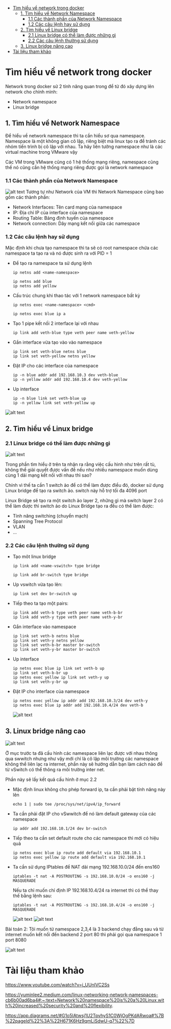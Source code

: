 - [Tìm hiểu về network trong docker](#tìm-hiểu-về-network-trong-docker)
  - [1. Tìm hiểu về Network Namespace](#1-tìm-hiểu-về-network-namespace)
    - [1.1 Các thành phần của Network Namespace](#11-các-thành-phần-của-network-namespace)
    - [1.2 Các câu lệnh hay sử dụng](#12-các-câu-lệnh-hay-sử-dụng)
  - [2. Tìm hiểu về Linux bridge](#2-tìm-hiểu-về-linux-bridge)
    - [2.1 Linux bridge có thể làm được những gì](#21-linux-bridge-có-thể-làm-được-những-gì)
    - [2.2 Các câu lệnh thường sử dụng](#22-các-câu-lệnh-thường-sử-dụng)
  - [3. Linux bridge nâng cao](#3-linux-bridge-nâng-cao)
- [Tài liệu tham khảo](#tài-liệu-tham-khảo)
# Tìm hiểu về network trong docker
Network trong docker sử 2 tính năng quan trong để từ đó xây dựng lên network cho chính mình:
- Network namespace
- Linux bridge
## 1. Tìm hiểu về Network Namespace
Để hiểu về network namespace thì ta cần hiểu sơ qua namespace. Namespace là một không gian cô lập, riêng biệt mà linux tạo ra để tránh các nhóm tiến trình bị cô lập với nhau. Ta hãy liên tưởng namespace như là các virtual machine trong VMware vậy

Các VM trong VMware cũng có 1 hệ thống mạng riêng, namespace cũng thế nó cũng cần hệ thống mạng riêng được gọi là network namespace

### 1.1 Các thành phần của Network Namespace
![alt text](anh/Screenshot_15.png)
Tương tự như Network của VM thì Network Namespace cũng bao gồm các thành phần:
- Network Interfaces: Tên card mạng của namespace
- IP: Địa chỉ IP của interface của namespace
- Routing Table: Bảng định tuyến của namespace
- Network connection: Dây mạng kết nối giữa các namespace
### 1.2 Các câu lệnh hay sử dụng
Mặc định khi chưa tạo namespace thì ta sẽ có root namespace chứa các namespace ta tạo ra và nó được sinh ra với PID = 1
- Để tạo ra namespace ta sử dụng lệnh
  ```
  ip netns add <name-namespace>
  ```
  ```
  ip netns add blue
  ip netns add yellow
  ```
- Cấu trúc chung khi thao tác với 1 network namespace bất kỳ
  ```
  ip netns exec <name-namespace> <cmd>
  ```
  ```
  ip netns exec blue ip a
  ```
- Tạo 1 pipe kết nối 2 interface lại với nhau
  ```
  ip link add veth-blue type veth peer name veth-yellow
  ```
- Gắn interface vừa tạo vào vào namespace
  ```
  ip link set veth-blue netns blue
  ip link set veth-yellow netns yellow
  ```
- Đặt IP cho các interface của namespace
  ```
  ip -n blue addr add 192.168.10.3 dev veth-blue
  ip -n yellow addr add 192.168.10.4 dev veth-yellow
  ```
- Up interface 
  ```
  ip -n blue link set veth-blue up
  ip -n yellow link set veth-yellow up
  ```
![alt text](anh/Screenshot_16.png)
## 2. Tìm hiểu về Linux bridge
### 2.1 Linux bridge có thể làm được những gì
![alt text](anh/Screenshot_17.png)

Trong phần tìm hiểu ở trên ta nhận ra rằng việc cấu hình như trên rất tù, không thể giải quyết được vấn đề nếu như nhiều namespace muốn dùng cùng 1 dải mạng kết nối với nhau thì sao?

Chính vì thế ta cần 1 switch ảo để có thể làm được điều đó, docker sử dụng Linux bridge để tạo ra switch ảo. switch này hỗ trợ tối đa 4096 port

Linux Bridge sẽ tạo ra một switch ảo layer 2, những gì mà switch layer 2 có thể làm được thì switch ảo do Linux Bridge tạo ra đều có thể làm được:
- Tính năng switching (chuyển mạch)
- Spanning Tree Protocol
- VLAN
- ...

### 2.2 Các câu lệnh thường sử dụng
- Tạo môt linux bridge
  ```
  ip link add <name-vswitch> type bridge
  ```
  ```
  ip link add br-switch type bridge
  ```
- Up vswitch vừa tạo lên:
  ```
  ip link set dev br-switch up
  ```
- Tiếp theo ta tạo một pairs:
  ```
  ip link add veth-b type veth peer name veth-b-br
  ip link add veth-y type veth peer name veth-y-br
  ```
- Gắn interface vào namespace
  ```
  ip link set veth-b netns blue
  ip link set veth-y netns yellow
  ip link set veth-b-br master br-switch
  ip link set veth-y-br master br-switch
  ```
- Up interface
  ```
  ip netns exec blue ip link set veth-b up
  ip link set veth-b-br up
  ip netns exec yellow ip link set veth-y up
  ip link set veth-y-br up
  ```
- Đặt IP cho interface của namespace
  ```
  ip netns exec yellow ip addr add 192.168.10.3/24 dev veth-y
  ip netns exec blue ip addr add 192.168.10.4/24 dev veth-b
  ```
  ![alt text](anh/Screenshot_18.png)
## 3. Linux bridge nâng cao
![alt text](anh/Screenshot_19.png)

Ở mục trước ta đã cấu hình các namespace liên lạc được với nhau thông qua swwitch nhưng như vậy mới chỉ là cô lập môi trường các namespace không thể liên lạc ra internet, phần này sẽ hướng dẫn bạn làm cách nào để từ vSwitch có thể thông ra môi trường inter net.

Phần này sẽ lấy kết quả cấu hình ở mục 2.2

- Mặc định linux không cho phép forward ip, ta cần phải bật tính năng này lên
  ```
  echo 1 | sudo tee /proc/sys/net/ipv4/ip_forward
  ```
- Ta cần phải đặt IP cho vSwwitch để nó làm default gateway của các namespace
  ```
  ip addr add 192.168.10.1/24 dev br-switch
  ```
- Tiếp theo ta cần set default route cho các namespace thì mới có hiệu quả
  ```
  ip netns exec blue ip route add default via 192.168.10.1
  ip netns exec yellow ip route add default via 192.168.10.1
  ```
- Ta cần sử dụng IPtables để NAT dải mạng 192.168.10.0/24 đến ens160
  ```
  iptables -t nat -A POSTROUTING -s 192.168.10.0/24 -o ens160 -j MASQUERADE
  ```
  Nếu ta chỉ muốn chỉ định IP 192.168.10.4/24 ra internet thì có thể thay thế bằng lệnh sau:
  ```
  iptables -t nat -A POSTROUTING -s 192.168.10.4/24 -o ens160 -j MASQUERADE
  ```
  ![alt text](anh/Screenshot_20.png)
  ![alt text](anh/Screenshot_22.png)

Bài toán 2: Tôi muốn từ namespace 2,3,4 là 3 backend chạy đằng sau và từ internet muốn kết nối đến backend 2 port 80 thì phải gọi qua namespace 1 port 8080

![alt text](anh/Screenshot_23.png)


# Tài liệu tham khảo
https://www.youtube.com/watch?v=j_UUnlVC2Ss

https://yuminlee2.medium.com/linux-networking-network-namespaces-cb6b00ad6ba4#:~:text=Network%20namespace%20is%20a%20Linux,with%20increased%20security%20and%20flexibility.

https://app.diagrams.net/#G1o5lAtwsj1U2TpvhyS1C0WjOgPKdARwoa#%7B%22pageId%22%3A%22H671K6Hz9qmLiSdwU-q7%22%7D